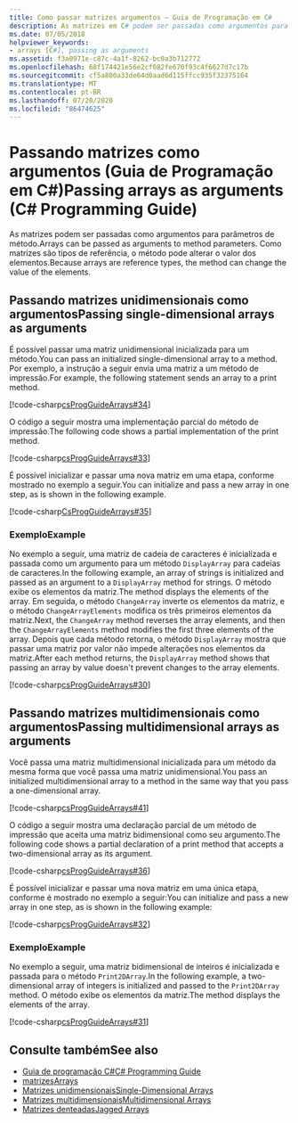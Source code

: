 ```yaml
---
title: Como passar matrizes argumentos – Guia de Programação em C#
description: As matrizes em C# podem ser passadas como argumentos para parâmetros de método. Como matrizes são tipos de referência, o método pode alterar o valor dos elementos.
ms.date: 07/05/2018
helpviewer_keywords:
- arrays [C#], passing as arguments
ms.assetid: f3a0971e-c87c-4a1f-8262-bc0a3b712772
ms.openlocfilehash: 68f174421e56e2cf082fe670f93c4f6627d7c17b
ms.sourcegitcommit: cf5a800a33de64d0aad6d115ffcc935f32375164
ms.translationtype: MT
ms.contentlocale: pt-BR
ms.lasthandoff: 07/20/2020
ms.locfileid: "86474625"
---
```

# <a name="passing-arrays-as-arguments-c-programming-guide"></a><span data-ttu-id="cc382-104">Passando matrizes como argumentos (Guia de Programação em C#)</span><span class="sxs-lookup"><span data-stu-id="cc382-104">Passing arrays as arguments (C# Programming Guide)</span></span>

<span data-ttu-id="cc382-105">As matrizes podem ser passadas como argumentos para parâmetros de método.</span><span class="sxs-lookup"><span data-stu-id="cc382-105">Arrays can be passed as arguments to method parameters.</span></span> <span data-ttu-id="cc382-106">Como matrizes são tipos de referência, o método pode alterar o valor dos elementos.</span><span class="sxs-lookup"><span data-stu-id="cc382-106">Because arrays are reference types, the method can change the value of the elements.</span></span>

## <a name="passing-single-dimensional-arrays-as-arguments"></a><span data-ttu-id="cc382-107">Passando matrizes unidimensionais como argumentos</span><span class="sxs-lookup"><span data-stu-id="cc382-107">Passing single-dimensional arrays as arguments</span></span>

<span data-ttu-id="cc382-108">É possível passar uma matriz unidimensional inicializada para um método.</span><span class="sxs-lookup"><span data-stu-id="cc382-108">You can pass an initialized single-dimensional array to a method.</span></span> <span data-ttu-id="cc382-109">Por exemplo, a instrução a seguir envia uma matriz a um método de impressão.</span><span class="sxs-lookup"><span data-stu-id="cc382-109">For example, the following statement sends an array to a print method.</span></span>

[!code-csharp[csProgGuideArrays#34](~/samples/snippets/csharp/VS_Snippets_VBCSharp/csProgGuideArrays/CS/Arrays.cs#34)]

<span data-ttu-id="cc382-110">O código a seguir mostra uma implementação parcial do método de impressão.</span><span class="sxs-lookup"><span data-stu-id="cc382-110">The following code shows a partial implementation of the print method.</span></span>

[!code-csharp[csProgGuideArrays#33](~/samples/snippets/csharp/VS_Snippets_VBCSharp/csProgGuideArrays/CS/Arrays.cs#33)]

<span data-ttu-id="cc382-111">É possível inicializar e passar uma nova matriz em uma etapa, conforme mostrado no exemplo a seguir.</span><span class="sxs-lookup"><span data-stu-id="cc382-111">You can initialize and pass a new array in one step, as is shown in the following example.</span></span>

[!code-csharp[CsProgGuideArrays#35](~/samples/snippets/csharp/VS_Snippets_VBCSharp/csProgGuideArrays/CS/Arrays.cs#35)]

### <a name="example"></a><span data-ttu-id="cc382-112">Exemplo</span><span class="sxs-lookup"><span data-stu-id="cc382-112">Example</span></span>

<span data-ttu-id="cc382-113">No exemplo a seguir, uma matriz de cadeia de caracteres é inicializada e passada como um argumento para um método `DisplayArray` para cadeias de caracteres.</span><span class="sxs-lookup"><span data-stu-id="cc382-113">In the following example, an array of strings is initialized and passed as an argument to a `DisplayArray` method for strings.</span></span> <span data-ttu-id="cc382-114">O método exibe os elementos da matriz.</span><span class="sxs-lookup"><span data-stu-id="cc382-114">The method displays the elements of the array.</span></span> <span data-ttu-id="cc382-115">Em seguida, o método `ChangeArray` inverte os elementos da matriz, e o método `ChangeArrayElements` modifica os três primeiros elementos da matriz.</span><span class="sxs-lookup"><span data-stu-id="cc382-115">Next, the `ChangeArray` method reverses the array elements, and then the `ChangeArrayElements` method modifies the first three elements of the array.</span></span> <span data-ttu-id="cc382-116">Depois que cada método retorna, o método `DisplayArray` mostra que passar uma matriz por valor não impede alterações nos elementos da matriz.</span><span class="sxs-lookup"><span data-stu-id="cc382-116">After each method returns, the `DisplayArray` method shows that passing an array by value doesn't prevent changes to the array elements.</span></span>

[!code-csharp[csProgGuideArrays#30](~/samples/snippets/csharp/VS_Snippets_VBCSharp/csProgGuideArrays/CS/ArrayExample.cs)]

## <a name="passing-multidimensional-arrays-as-arguments"></a><span data-ttu-id="cc382-117">Passando matrizes multidimensionais como argumentos</span><span class="sxs-lookup"><span data-stu-id="cc382-117">Passing multidimensional arrays as arguments</span></span>

<span data-ttu-id="cc382-118">Você passa uma matriz multidimensional inicializada para um método da mesma forma que você passa uma matriz unidimensional.</span><span class="sxs-lookup"><span data-stu-id="cc382-118">You pass an initialized multidimensional array to a method in the same way that you pass a one-dimensional array.</span></span>

[!code-csharp[csProgGuideArrays#41](~/samples/snippets/csharp/VS_Snippets_VBCSharp/csProgGuideArrays/CS/Arrays.cs#41)]

<span data-ttu-id="cc382-119">O código a seguir mostra uma declaração parcial de um método de impressão que aceita uma matriz bidimensional como seu argumento.</span><span class="sxs-lookup"><span data-stu-id="cc382-119">The following code shows a partial declaration of a print method that accepts a two-dimensional array as its argument.</span></span>

[!code-csharp[csProgGuideArrays#36](~/samples/snippets/csharp/VS_Snippets_VBCSharp/csProgGuideArrays/CS/Arrays.cs#36)]

<span data-ttu-id="cc382-120">É possível inicializar e passar uma nova matriz em uma única etapa, conforme é mostrado no exemplo a seguir:</span><span class="sxs-lookup"><span data-stu-id="cc382-120">You can initialize and pass a new array in one step, as is shown in the following example:</span></span>

[!code-csharp[csProgGuideArrays#32](~/samples/snippets/csharp/VS_Snippets_VBCSharp/csProgGuideArrays/CS/Arrays.cs#32)]

### <a name="example"></a><span data-ttu-id="cc382-121">Exemplo</span><span class="sxs-lookup"><span data-stu-id="cc382-121">Example</span></span>

<span data-ttu-id="cc382-122">No exemplo a seguir, uma matriz bidimensional de inteiros é inicializada e passada para o método `Print2DArray`.</span><span class="sxs-lookup"><span data-stu-id="cc382-122">In the following example, a two-dimensional array of integers is initialized and passed to the `Print2DArray` method.</span></span> <span data-ttu-id="cc382-123">O método exibe os elementos da matriz.</span><span class="sxs-lookup"><span data-stu-id="cc382-123">The method displays the elements of the array.</span></span>

[!code-csharp[csProgGuideArrays#31](~/samples/snippets/csharp/VS_Snippets_VBCSharp/csProgGuideArrays/CS/Arrays.cs#31)]

## <a name="see-also"></a><span data-ttu-id="cc382-124">Consulte também</span><span class="sxs-lookup"><span data-stu-id="cc382-124">See also</span></span>

- [<span data-ttu-id="cc382-125">Guia de programação C#</span><span class="sxs-lookup"><span data-stu-id="cc382-125">C# Programming Guide</span></span>](../index.md)
- [<span data-ttu-id="cc382-126">matrizes</span><span class="sxs-lookup"><span data-stu-id="cc382-126">Arrays</span></span>](index.md)
- [<span data-ttu-id="cc382-127">Matrizes unidimensionais</span><span class="sxs-lookup"><span data-stu-id="cc382-127">Single-Dimensional Arrays</span></span>](single-dimensional-arrays.md)
- [<span data-ttu-id="cc382-128">Matrizes multidimensionais</span><span class="sxs-lookup"><span data-stu-id="cc382-128">Multidimensional Arrays</span></span>](multidimensional-arrays.md)
- [<span data-ttu-id="cc382-129">Matrizes denteadas</span><span class="sxs-lookup"><span data-stu-id="cc382-129">Jagged Arrays</span></span>](jagged-arrays.md)
